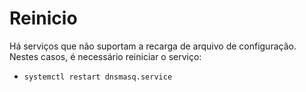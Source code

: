 # Reinicio

Há serviços que não suportam a recarga de arquivo de configuração. Nestes casos, é necessário reiniciar o serviço:

- `systemctl restart dnsmasq.service`

